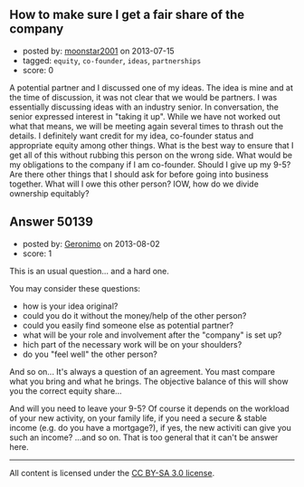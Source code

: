 ## How to make sure I get a fair share of the company

- posted by: [moonstar2001](https://stackexchange.com/users/-1/22342-moonstar2001) on 2013-07-15
- tagged: `equity`, `co-founder`, `ideas`, `partnerships`
- score: 0

A potential partner and I discussed one of my ideas. The idea is mine and at the time of discussion, it was not clear that we would be partners. I was essentially discussing ideas with an industry senior. In conversation, the senior expressed interest in "taking it up". While we have not worked out what that means, we will be meeting again several times to thrash out the details. I definitely want credit for my idea, co-founder status and appropriate equity among other things. What is the best way to ensure that I get all of this without rubbing this person on the wrong side. What would be my obligations to the company if I am co-founder. Should I give up my 9-5? Are there other things that I should ask for before going into business together. What will I owe this other person? IOW, how do we divide ownership equitably?


## Answer 50139

- posted by: [Geronimo](https://stackexchange.com/users/-1/27271-geronimo) on 2013-08-02
- score: 1

This is an usual question... and a hard one.

You may consider these questions:


- how is your idea original?
- could you do it without the money/help of the other person?
- could you easily find someone else as potential partner?
- what will be your role and involvement after the "company" is set up?
- hich part of the necessary work will be on your shoulders?
- do you "feel well" the other person?


And so on...  It's always a question of an agreement. 
You mast compare what you bring and what he brings. The objective balance of this will show you the correct equity share...

And will you need to leave your 9-5? Of course it depends on the workload of your new activity, on your family life, if you need a secure & stable income (e.g. do you have a mortgage?), if yes, the new activiti can give you such an income? ...and so on. That is too general that it can't be answer here.





---

All content is licensed under the [CC BY-SA 3.0 license](https://creativecommons.org/licenses/by-sa/3.0/).
